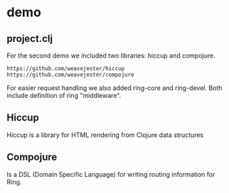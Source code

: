# demo

project.clj
-----------

For the second demo we included two libraries: hiccup and
compojure. 

    https://github.com/weavejester/hiccup
    https://github.com/weavejester/compojure
	
For easier request handling we also added ring-core and 
ring-devel. Both include definition of ring "middleware".

Hiccup
------

Hiccup is a library for HTML rendering from Clojure data 
structures

Compojure
---------

Is a DSL (Domain Specific Language) for writing routing 
information for Ring. 
